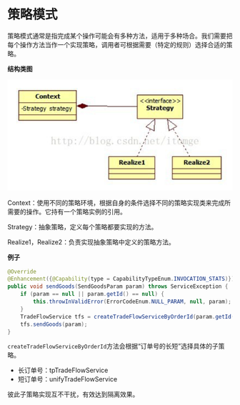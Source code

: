 # 策略模式

策略模式通常是指完成某个操作可能会有多种方法，适用于多种场合。我们需要把每个操作方法当作一个实现策略，调用者可根据需要（特定的规则）选择合适的策略。

**结构类图**

![strategy](/images/策略模式/strategy.png)

Context：使用不同的策略环境，根据自身的条件选择不同的策略实现类来完成所需要的操作。它持有一个策略实例的引用。

Strategy：抽象策略，定义每个策略都要实现的方法。

Realize1，Realize2：负责实现抽象策略中定义的策略方法。

**例子**

```Java
@Override
@Enhancement({@Capability(type = CapabilityTypeEnum.INVOCATION_STATS)})
public void sendGoods(SendGoodsParam param) throws ServiceException {
    if (param == null || param.getId() == null) {
        this.throwInValidError(ErrorCodeEnum.NULL_PARAM, null, param);
    }
    TradeFlowService tfs = createTradeFlowServiceByOrderId(param.getId());
    tfs.sendGoods(param);
}
```

`createTradeFlowServiceByOrderId`方法会根据“订单号的长短”选择具体的子策略。

- 长订单号：tpTradeFlowService
- 短订单号：unifyTradeFlowService

彼此子策略实现互不干扰，有效达到隔离效果。